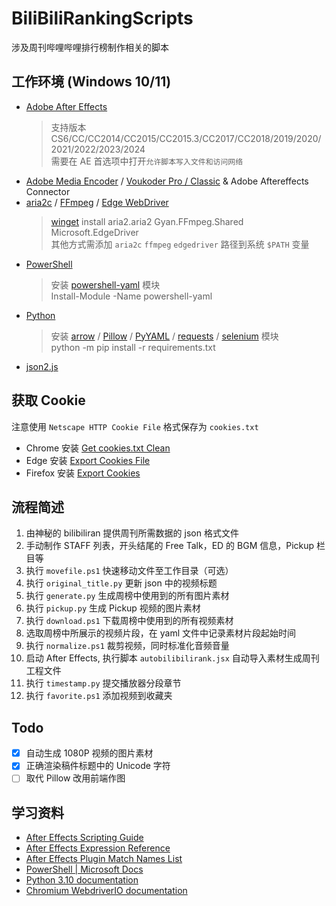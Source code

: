 # BiliBiliRankingScripts

涉及周刊哔哩哔哩排行榜制作相关的脚本

## 工作环境 (Windows 10/11)

- [Adobe After Effects](https://www.adobe.com/products/aftereffects.html)
    > 支持版本 CS6/CC/CC2014/CC2015/CC2015.3/CC2017/CC2018/2019/2020/2021/2022/2023/2024  
    需要在 AE 首选项中打开`允许脚本写入文件和访问网络`
- [Adobe Media Encoder](https://www.adobe.com/products/media-encoder.html) / [Voukoder Pro / Classic](https://www.voukoder.org/forum/thread/783-downloads-instructions/) & Adobe Aftereffects Connector
- [aria2c](https://aria2.github.io/) / [FFmpeg](https://ffmpeg.org/) / [Edge WebDriver](https://developer.microsoft.com/en-us/microsoft-edge/tools/webdriver/)
    > [winget](https://github.com/microsoft/winget-cli) install aria2.aria2 Gyan.FFmpeg.Shared Microsoft.EdgeDriver  
    > 其他方式需添加 `aria2c` `ffmpeg` `edgedriver` 路径到系统 `$PATH` 变量
- [PowerShell](https://docs.microsoft.com/zh-cn/powershell/)
    > 安装 [powershell-yaml](https://www.powershellgallery.com/packages/powershell-yaml) 模块  
    > Install-Module -Name powershell-yaml
- [Python](https://www.python.org/)
    > 安装 [arrow](https://pypi.org/project/arrow/) / [Pillow](https://pypi.org/project/Pillow/) / [PyYAML](https://pypi.org/project/PyYAML/) / [requests](https://pypi.org/project/requests/) / [selenium](https://pypi.org/project/selenium/) 模块  
    > python -m pip install -r requirements.txt
- [json2.js](https://github.com/douglascrockford/JSON-js)

## 获取 Cookie

注意使用 `Netscape HTTP Cookie File` 格式保存为 `cookies.txt`

- Chrome 安装 [Get cookies.txt Clean](https://chromewebstore.google.com/detail/ahmnmhfbokciafffnknlekllgcnafnie)
- Edge 安装 [Export Cookies File](https://microsoftedge.microsoft.com/addons/detail/export-cookies-file/hbglikhfdcfhdfikmocdflffaecbnedo)
- Firefox 安装 [Export Cookies](https://addons.mozilla.org/en-US/firefox/addon/export-cookies-txt/)

## 流程简述

1. 由神秘的 bilibiliran 提供周刊所需数据的 json 格式文件
2. 手动制作 STAFF 列表，开头结尾的 Free Talk，ED 的 BGM 信息，Pickup 栏目等
3. 执行 `movefile.ps1` 快速移动文件至工作目录（可选）
4. 执行 `original_title.py` 更新 json 中的视频标题
5. 执行 `generate.py` 生成周榜中使用到的所有图片素材
6. 执行 `pickup.py` 生成 Pickup 视频的图片素材
7. 执行 `download.ps1` 下载周榜中使用到的所有视频素材
8. 选取周榜中所展示的视频片段，在 yaml 文件中记录素材片段起始时间
9. 执行 `normalize.ps1` 裁剪视频，同时标准化音频音量
10. 启动 After Effects, 执行脚本 `autobilibilirank.jsx` 自动导入素材生成周刊工程文件
11. 执行 `timestamp.py` 提交播放器分段章节
12. 执行 `favorite.ps1` 添加视频到收藏夹

## Todo

- [x] 自动生成 1080P 视频的图片素材
- [x] 正确渲染稿件标题中的 Unicode 字符
- [ ] 取代 Pillow 改用前端作图

## 学习资料

- [After Effects Scripting Guide](https://ae-scripting.docsforadobe.dev/)
- [After Effects Expression Reference](https://ae-expressions.docsforadobe.dev/)
- [After Effects Plugin Match Names List](https://fendrafx.com/utility/after-effects-plugin-match-names-list/)
- [PowerShell | Microsoft Docs](https://docs.microsoft.com/en-us/powershell/scripting/overview)
- [Python 3.10 documentation](https://docs.python.org/3.10/)
- [Chromium WebdriverIO documentation](https://webdriver.io/docs/api/chromium/)
